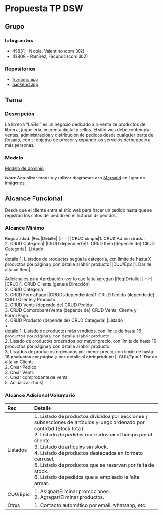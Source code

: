# Propuesta TP DSW

## Grupo

### Integrantes

- 49831 - Nicola, Valentino (com 302)
- 48808 - Ramírez, Facundo  (com 302)

### Repositorios

- [frontend app](https://github.com/facumrb/Libreria-LaElsi/tree/main/Front-End)
- [backend app](https://github.com/facumrb/Libreria-LaElsi/tree/main/Back-End)

## Tema

### Descripción

La librería “LaElsi” es un negocio dedicado a la venta de productos de librería, juguetería, imprenta digital y sellos. El sitio web debe contemplar ventas, administración y distribución de pedidos desde cualquier parte de Rosario, con el objetivo de ofrecer y expandir los servicios del negocio a más personas.

### Modelo

[Modelo de dominio](https://drive.google.com/file/d/1BKgDr1gZnPLR35idM9RRXJRmda47Xsil/view?usp=sharing)

_Nota_: Actualizar modelo y utilizar diagramas con [Mermaid](https://mermaid.js.org) en lugar de imágenes.

## Alcance Funcional

Desde que el cliente entra al sitio web para hacer un pedido hasta que se registran los datos del pedido en el historial de pedidos.

### Alcance Mínimo

Regularidad:
|Req|Detalle|
|:-|:-|
|CRUD simple|1. CRUD Administrador<br>2. CRUD Categoría|
|CRUD dependiente|1. CRUD Item {depende de} CRUD Categoría|
|Listado<br>+<br>detalle|1. Listados de productos según la categoría, con límite de hasta X productos por página y con detalle al abrir producto|
|CUU/Epic|1. Dar de alta un Item|

Adicionales para Aprobación (ver lo que falta agregar)
|Req|Detalle|
|:-|:-|
|CRUD|1. CRUD Cliente (genera Dirección)<br>2. CRUD Categoría<br>3. CRUD FormaPago|
|CRUDs dependientes|1. CRUD Pedido {depende de} CRUD Cliente y Producto<br>2. CRUD Venta {depende de} CRUD Pedido<br>3. CRUD ComprobanteVenta {depende de} CRUD Venta, Cliente y FormaPago<br>4. CRUD Producto {depende de} CRUD Categoría|
|Listado<br>+<br>detalle|1. Listado de productos más vendidos, con límite de hasta 16 productos por página y con detalle al abrir producto<br>2. Listado de productos ordenados por mayor precio, con límite de hasta 16 productos por página y con detalle al abrir producto<br>3. Listados de productos ordenados por menor precio, con límite de hasta 16 productos por página y con detalle al abrir producto|
|CUU/Epic|1. Dar de alta un Cliente<br>2. Crear Pedido<br>3. Crear Venta<br>4. Crear comprobante de venta<br>5. Actualizar stock|

### Alcance Adicional Voluntario

|Req|Detalle|
|:-|:-|
|Listados|1. Listado de productos divididos por secciones y subsecciones de artículos y luego ordenado por cantidad (Stock total)<br>2. Listado de pedidos realizados en el tiempo por el cliente.<br>3. Listado de artículos sin stock.<br>4. Listado de productos destacados en formato carrusel.<br>5. Listado de productos que se reservan por falta de stock.<br>6. Listado de pedidos que al empleado le falta armar.|
|CUU/Epic|1. Asignar/Eliminar promociones.<br>2. Agregar/Eliminar productos.|
|Otros|1. Contacto automático por email, whatsapp, etc.|
